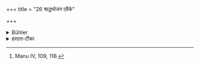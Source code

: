 +++
title = "26 श्राद्धभोजन एवैके"

+++

<details><summary>Bühler</summary>

26. Some forbid it only in case one has eaten a funeral dinner. [^14] 


[^14]:  Manu IV, 109, 116.
</details>

<details><summary>हरदत्त-टीका</summary>

## सूत्रम्
श्राद्धभोजन एवैके ॥ २२ ॥  
### टिप्पनी
एके त्वाचार्याः श्राद्धभोजन एव मानसं परिचक्षते, न विद्युदादिषु ॥२२॥
</details>
